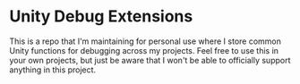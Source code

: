 # Unity Debug Extensions

This is a repo that I'm maintaining for personal use where I store common Unity functions for debugging across my projects. Feel free to use this in your own projects, but just be aware that I won't be able to officially support anything in this project.
